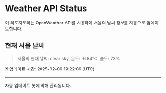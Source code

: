 
# Weather API Status

이 리포지토리는 OpenWeather API를 사용하여 서울의 날씨 정보를 자동으로 업데이트합니다.

## 현재 서울 날씨
> 서울의 현재 날씨: clear sky, 온도: -6.84°C, 습도: 73%

⏳ 업데이트 시간: 2025-02-09 19:22:09 (UTC)

---
자동 업데이트 봇에 의해 관리됩니다.
